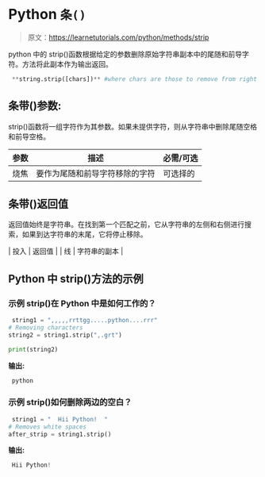 # Python `条()`

> 原文：<https://learnetutorials.com/python/methods/strip>

python 中的 strip()函数根据给定的参数删除原始字符串副本中的尾随和前导字符。方法将此副本作为输出返回。

```py
 **string.strip([chars])** #where chars are those to remove from right & left 

```

## 条带()参数:

strip()函数将一组字符作为其参数。如果未提供字符，则从字符串中删除尾随空格和前导空格。

| 参数 | 描述 | 必需/可选 |
| --- | --- | --- |
| 烧焦 | 要作为尾随和前导字符移除的字符 | 可选择的 |

## 条带()返回值

返回值始终是字符串。在找到第一个匹配之前，它从字符串的左侧和右侧进行搜索，如果到达字符串的末尾，它将停止移除。

| 投入 | 返回值 |
| 线 | 字符串的副本 |

## Python 中 strip()方法的示例

### 示例 strip()在 Python 中是如何工作的？

```py
 string1 = ",,,,,rrttgg.....python....rrr"
# Removing characters
string2 = string1.strip(",.grt")

print(string2) 

```

**输出:**

```py
 python 
```

### 示例 strip()如何删除两边的空白？

```py
 string1 = "  Hii Python!  "
# Removes white spaces
after_strip = string1.strip() 

```

**输出:**

```py
 Hii Python! 
```